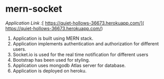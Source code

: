 # mern-socket
*Application Link :*[ https://quiet-hollows-36673.herokuapp.com/]( https://quiet-hollows-36673.herokuapp.com/)

1. Application is built using MERN stack.
2. Application implements authentication and authorization for different users.
3. Socket.io is used for the real time notification for different users
4. Bootstrap has been used for styling.
5. Application uses mongodb Atlas server for database.
6. Application is deployed on heroku.
